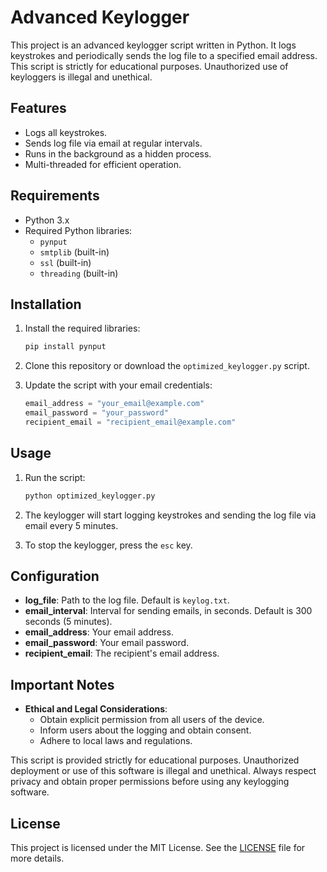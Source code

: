 # Advanced Keylogger

This project is an advanced keylogger script written in Python. It logs keystrokes and periodically sends the log file to a specified email address. This script is strictly for educational purposes. Unauthorized use of keyloggers is illegal and unethical.

## Features

- Logs all keystrokes.
- Sends log file via email at regular intervals.
- Runs in the background as a hidden process.
- Multi-threaded for efficient operation.

## Requirements

- Python 3.x
- Required Python libraries:
  - `pynput`
  - `smtplib` (built-in)
  - `ssl` (built-in)
  - `threading` (built-in)

## Installation

1. Install the required libraries:
    ```bash
    pip install pynput
    ```

2. Clone this repository or download the `optimized_keylogger.py` script.

3. Update the script with your email credentials:
    ```python
    email_address = "your_email@example.com"
    email_password = "your_password"
    recipient_email = "recipient_email@example.com"
    ```

## Usage

1. Run the script:
    ```bash
    python optimized_keylogger.py
    ```

2. The keylogger will start logging keystrokes and sending the log file via email every 5 minutes.

3. To stop the keylogger, press the `esc` key.

## Configuration

- **log_file**: Path to the log file. Default is `keylog.txt`.
- **email_interval**: Interval for sending emails, in seconds. Default is 300 seconds (5 minutes).
- **email_address**: Your email address.
- **email_password**: Your email password.
- **recipient_email**: The recipient's email address.

## Important Notes

- **Ethical and Legal Considerations**:
  - Obtain explicit permission from all users of the device.
  - Inform users about the logging and obtain consent.
  - Adhere to local laws and regulations.

This script is provided strictly for educational purposes. Unauthorized deployment or use of this software is illegal and unethical. Always respect privacy and obtain proper permissions before using any keylogging software.

## License

This project is licensed under the MIT License. See the [LICENSE](LICENSE) file for more details.

